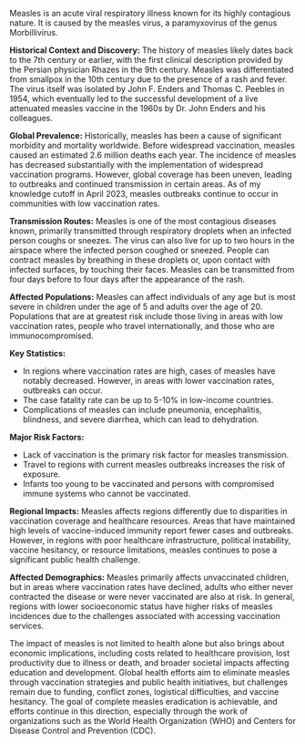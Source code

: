 Measles is an acute viral respiratory illness known for its highly contagious nature. It is caused by the measles virus, a paramyxovirus of the genus Morbillivirus.

**Historical Context and Discovery:**
The history of measles likely dates back to the 7th century or earlier, with the first clinical description provided by the Persian physician Rhazes in the 9th century. Measles was differentiated from smallpox in the 10th century due to the presence of a rash and fever. The virus itself was isolated by John F. Enders and Thomas C. Peebles in 1954, which eventually led to the successful development of a live attenuated measles vaccine in the 1960s by Dr. John Enders and his colleagues.

**Global Prevalence:**
Historically, measles has been a cause of significant morbidity and mortality worldwide. Before widespread vaccination, measles caused an estimated 2.6 million deaths each year. The incidence of measles has decreased substantially with the implementation of widespread vaccination programs. However, global coverage has been uneven, leading to outbreaks and continued transmission in certain areas. As of my knowledge cutoff in April 2023, measles outbreaks continue to occur in communities with low vaccination rates.

**Transmission Routes:**
Measles is one of the most contagious diseases known, primarily transmitted through respiratory droplets when an infected person coughs or sneezes. The virus can also live for up to two hours in the airspace where the infected person coughed or sneezed. People can contract measles by breathing in these droplets or, upon contact with infected surfaces, by touching their faces. Measles can be transmitted from four days before to four days after the appearance of the rash.

**Affected Populations:**
Measles can affect individuals of any age but is most severe in children under the age of 5 and adults over the age of 20. Populations that are at greatest risk include those living in areas with low vaccination rates, people who travel internationally, and those who are immunocompromised.

**Key Statistics:**
- In regions where vaccination rates are high, cases of measles have notably decreased. However, in areas with lower vaccination rates, outbreaks can occur.
- The case fatality rate can be up to 5-10% in low-income countries.
- Complications of measles can include pneumonia, encephalitis, blindness, and severe diarrhea, which can lead to dehydration.

**Major Risk Factors:**
- Lack of vaccination is the primary risk factor for measles transmission.
- Travel to regions with current measles outbreaks increases the risk of exposure.
- Infants too young to be vaccinated and persons with compromised immune systems who cannot be vaccinated.

**Regional Impacts:**
Measles affects regions differently due to disparities in vaccination coverage and healthcare resources. Areas that have maintained high levels of vaccine-induced immunity report fewer cases and outbreaks. However, in regions with poor healthcare infrastructure, political instability, vaccine hesitancy, or resource limitations, measles continues to pose a significant public health challenge.

**Affected Demographics:**
Measles primarily affects unvaccinated children, but in areas where vaccination rates have declined, adults who either never contracted the disease or were never vaccinated are also at risk. In general, regions with lower socioeconomic status have higher risks of measles incidences due to the challenges associated with accessing vaccination services.

The impact of measles is not limited to health alone but also brings about economic implications, including costs related to healthcare provision, lost productivity due to illness or death, and broader societal impacts affecting education and development. Global health efforts aim to eliminate measles through vaccination strategies and public health initiatives, but challenges remain due to funding, conflict zones, logistical difficulties, and vaccine hesitancy. The goal of complete measles eradication is achievable, and efforts continue in this direction, especially through the work of organizations such as the World Health Organization (WHO) and Centers for Disease Control and Prevention (CDC).